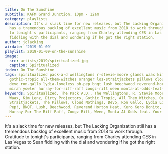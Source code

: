 ```yaml
---
title: On The Sunshine
subtitle: KAFM Grand Junction, 10pm - 12am
category: playlists
description: It's a slack time for new releases, but The Lacking Organization still
  has a tremendous backlog of excellent music from 2018 to work through. Gratitude
  to tonight's participants, ranging from Charley attending CES in Las Vegas to Sean
  fiddling with the dial and wondering if he got the right station.
author: jclacking
airdate: '2019-01-09'
playlist: 2019-01-09-on-the-sunshine
image:
  src: artists/2019/spiritualized.jpg
  caption: Spiritualized
index: On The Sunshine
tags: spiritualized pack-a-d wellingtons r-stevie-moore glands waax kim-lenz dirty-projectors
  gothic-tropic all-them-witches oranger los-straitjackets pillows cloud-nothings
  devo ron-gallo lydia-loveless oh-pep bnqt lush beechwood reverend-horton-heat kero-kero-bonito
  mirah yowler hurray-for-riff-raff zoogz-rift ween monta-at-odds-feat-your-friend
keywords: Spiritualized, The Pack A.D., The Wellingtons, R. Stevie Moore, The Glands,
  Waax, Kim Lenz, Dirty Projectors, Gothic Tropic, All Them Witches, Oranger, Los
  Straitjackets, The Pillows, Cloud Nothings, Devo, Ron Gallo, Lydia Loveless, Oh
  Pep!, BNQT, Lush, Beechwood, Reverend Horton Heat, Kero Kero Bonito, Mirah, Yowler,
  Hurray For The Riff Raff, Zoogz Rift, Ween, Monta At Odds feat. Your Friend
---
```

It's a slack time for new releases, but The Lacking Organization still has a tremendous backlog of excellent music from 2018 to work through. Gratitude to tonight's participants, ranging from Charley attending CES in Las Vegas to Sean fiddling with the dial and wondering if he got the right station.
